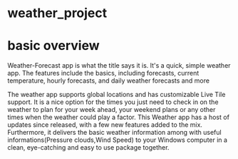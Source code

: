 # weather_project

# basic overview
Weather-Forecast app is what the title says it is. It's a quick, simple weather app. The features include the basics, including forecasts, current temperature, hourly forecasts, and daily weather forecasts and more

The weather app supports global locations and has customizable Live Tile support. It is a nice option for the times you just need to check in on the weather to plan for your week ahead, your weekend plans or any other times when the weather could play a factor. This Weather app has a host of updates since released, with a few new features added to the mix. Furthermore, it delivers the basic weather information among with useful informations(Pressure clouds,Wind Speed) to your Windows computer in a clean, eye-catching and easy to use package together.
